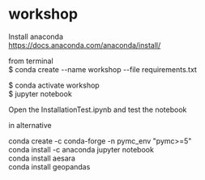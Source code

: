 # workshop


Install anaconda  
https://docs.anaconda.com/anaconda/install/  

from terminal  
$ conda create --name workshop --file requirements.txt  

$ conda activate workshop  
$ jupyter notebook  

Open the InstallationTest.ipynb and test the notebook



in alternative  

conda create -c conda-forge -n pymc_env "pymc>=5"  
conda install -c anaconda jupyter notebook  
conda install aesara  
conda install geopandas  
